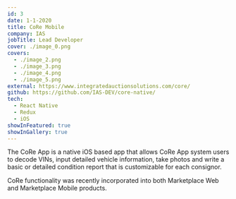 ```yaml
---
id: 3
date: 1-1-2020
title: CoRe Mobile
company: IAS
jobTitle: Lead Developer
cover: ./image_0.png
covers:
  - ./image_2.png
  - ./image_3.png
  - ./image_4.png
  - ./image_5.png
external: https://www.integratedauctionsolutions.com/core/
github: https://github.com/IAS-DEV/core-native/
tech:
  - React Native
  - Redux
  - iOS
showInFeatured: true
showInGallery: true
---
```


The CoRe App is a native iOS based app that allows CoRe App system users to decode VINs, input detailed vehicle information, take photos and write a basic or detailed condition report that is customizable for each consignor.

CoRe functionality was recently incorporated into both Marketplace Web and Marketplace Mobile products.
